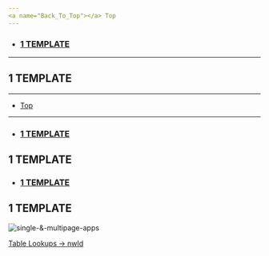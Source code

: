 ```yaml
---
<a name="Back_To_Top"></a> Top
---
```


- ### [1 TEMPLATE](#1_TEMPLATE)

---

## <a name="1_TEMPLATE"></a>1 TEMPLATE

---

- [Top](#Back_To_Top)

---

- ### [1 TEMPLATE](#1_TEMPLATE)

## <a name="1_TEMPLATE"></a>1 TEMPLATE

- ### [1 TEMPLATE](#1_TEMPLATE)

## <a name="1_TEMPLATE"></a>1 TEMPLATE

![single-&-multipage-apps](./images/next-gen/imports-exports-2.png)

[Table Lookups -> nwId](https://github.com/WNortier/nextworld/blob/master/nextworld-platform-tutorials/01-build-an-application/00-build-an-application-overview.md#3_TABLE_LOOKUPS)
